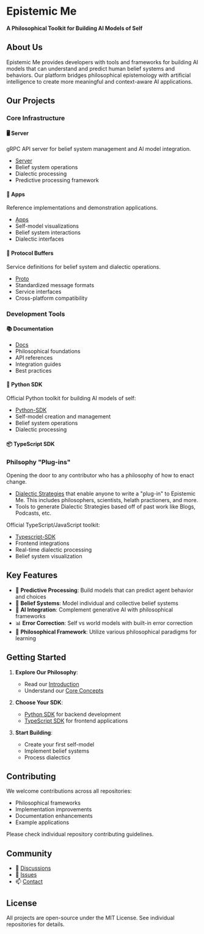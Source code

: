 # Epistemic Me

**A Philosophical Toolkit for Building AI Models of Self**

## About Us

Epistemic Me provides developers with tools and frameworks for building AI models that can understand and predict human belief systems and behaviors. Our platform bridges philosophical epistemology with artificial intelligence to create more meaningful and context-aware AI applications.

## Our Projects

### Core Infrastructure

#### 🖥️ Server

gRPC API server for belief system management and AI model integration.

- [Server](https://github.com/Epistemic-Me-Org/Server)
- Belief system operations
- Dialectic processing
- Predictive processing framework

#### 📱 Apps

Reference implementations and demonstration applications.

- [Apps](https://github.com/Epistemic-Me-Org/Apps)
- Self-model visualizations
- Belief system interactions
- Dialectic interfaces

#### 🔄 Protocol Buffers

Service definitions for belief system and dialectic operations.

- [Proto](https://github.com/Epistemic-Me-Org/Proto)
- Standardized message formats
- Service interfaces
- Cross-platform compatibility

### Development Tools

#### 📚 Documentation

- [Docs](https://github.com/Epistemic-Me-Org/Docs)
- Philosophical foundations
- API references
- Integration guides
- Best practices

#### 🐍 Python SDK

Official Python toolkit for building AI models of self:

- [Python-SDK](https://github.com/Epistemic-Me-Org/Python-SDK)
- Self-model creation and management
- Belief system operations
- Dialectic processing

#### 📦 TypeScript SDK

### Philsophy "Plug-ins"

Opening the door to any contributor who has a philosophy of how to enact change.

- [Dialectic Strategies](https://github.com/Epistemic-Me/Dialectic-Strategies/tree/main) that enable anyone to write a "plug-in" to Epistemic Me. This includes philosophers, scientists, helath practioners, and more.
- Tools to generate Dialectic Strategies based off of past work like Blogs, Podcasts, etc.

Official TypeScript/JavaScript toolkit:

- [Typescript-SDK](https://github.com/Epistemic-Me-Org/Typescript-SDK)
- Frontend integrations
- Real-time dialectic processing
- Belief system visualization

## Key Features

- 🧠 **Predictive Processing**: Build models that can predict agent behavior and choices
- 🔄 **Belief Systems**: Model individual and collective belief systems
- 🤖 **AI Integration**: Complement generative AI with philosophical frameworks
- 📊 **Error Correction**: Self vs world models with built-in error correction
- 🎯 **Philosophical Framework**: Utilize various philosophical paradigms for learning

## Getting Started

1. **Explore Our Philosophy**:
   - Read our [Introduction](https://github.com/Epistemic-Me-Org/Docs/introduction.mdx)
   - Understand our [Core Concepts](https://github.com/Epistemic-Me-Org/Docs/concepts/overview.mdx)

2. **Choose Your SDK**:
   - [Python SDK](https://github.com/Epistemic-Me-Org/Python-SDK) for backend development
   - [TypeScript SDK](https://github.com/Epistemic-Me-Org/Typescript-SDK) for frontend applications

3. **Start Building**:
   - Create your first self-model
   - Implement belief systems
   - Process dialectics

## Contributing

We welcome contributions across all repositories:

- Philosophical frameworks
- Implementation improvements
- Documentation enhancements
- Example applications

Please check individual repository contributing guidelines.

## Community

- 💬 [Discussions](https://github.com/orgs/Epistemic-Me-Org/discussions)
- 🐛 [Issues](https://github.com/Epistemic-Me-Org/Server/issues)
- 📫 [Contact](mailto:contact@epistemic.me)

## License

All projects are open-source under the MIT License. See individual repositories for details.

